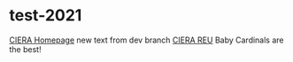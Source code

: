# test-2021
[CIERA Homepage](https://ciera.northwestern.edu/)
new text from dev branch
[CIERA REU](https://sites.northestern.edu/cierareu/)
Baby Cardinals are the best!
